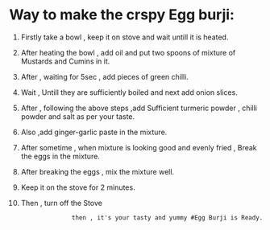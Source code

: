 # Way to make the crspy Egg burji:
1. Firstly take a bowl , keep it on stove and wait untill it is heated.
2. After heating the bowl , add oil and put two spoons of mixture of Mustards and Cumins in it.
3. After , waiting for 5sec , add pieces of green chilli.
4. Wait , Untill they are sufficiently boiled and next add onion slices.
5. After , following the above steps ,add Sufficient turmeric powder , chilli powder and salt as per your taste.
6. Also ,add ginger-garlic paste in the mixture.
7. After sometime , when mixture is looking good and evenly fried , Break the eggs in the mixture.
8. After breaking the eggs , mix the mixture well.
9. Keep it on the stove for 2 minutes.
10. Then , turn off the Stove 
                
                      then , it's your tasty and yummy #Egg Burji is Ready.
